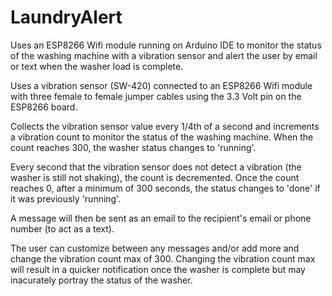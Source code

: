 # LaundryAlert

Uses an ESP8266 Wifi module running on Arduino IDE to monitor the status of the washing machine with a vibration sensor and alert the user by email or text when the washer load is complete.

Uses a vibration sensor (SW-420) connected to an ESP8266 Wifi module with three female to female jumper cables using the 3.3 Volt pin on the ESP8266 board.

Collects the vibration sensor value every 1/4th of a second and increments a vibration count to monitor the status of the washing machine. When the count reaches 300, the washer status changes to 'running'. 

Every second that the vibration sensor does not detect a vibration (the washer is still not shaking), the count is decremented. Once the count reaches 0, after a minimum of 300 seconds, the status changes to 'done' if it was previously 'running'. 

A message will then be sent as an email to the recipient's email or phone number (to act as a text).

The user can customize between any messages and/or add more and change the vibration count max of 300. Changing the vibration count max will result in a quicker notification once the washer is complete but may inacurately portray the status of the washer.
